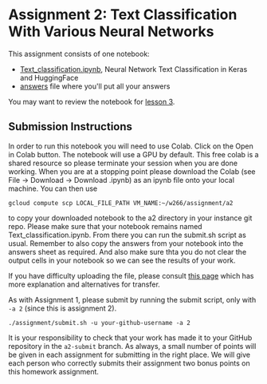 # Assignment 2: Text Classification With Various Neural Networks

This assignment consists of one notebook:
* [Text_classification.ipynb](Text_classification.ipynb), Neural Network Text Classification in Keras and HuggingFace
* [answers](answers) file where you'll put all your answers

You may want to review the notebook for [lesson 3](../../materials/lesson_notebooks/lesson_3_adding_RNNs_and_attention_to_classification_notebook.ipynb).

## Submission Instructions

In order to run this notebook you will need to use Colab.  Click on the Open in Colab button.  The notebook will use a GPU by default.  This free colab is a shared resource so please terminate your session when you are done working.  When you are at a stopping point please download the Colab (see File -> Download -> Download .ipynb) as an ipynb file onto your local machine.  You can then use 

```
gcloud compute scp LOCAL_FILE_PATH VM_NAME:~/w266/assignment/a2

```

to copy your downloaded notebook to the a2 directory in your instance git repo.  Please make sure that your notebook remains named Text_classification.ipynb.  From there you can run the submit.sh script as usual.  Remember to also copy the answers from your notebook into the answers sheet as required.  And also make sure thta you do not clear the output cells in your notebook so we can see the results of your work.


If you have difficulty uploading the file, please consult [this page](https://cloud.google.com/compute/docs/instances/transfer-files#transfergcloud) which has more explanation and alternatives for transfer.


As with Assignment 1, please submit by running the submit script, only with `-a 2` (since this is assignment 2).
```
./assignment/submit.sh -u your-github-username -a 2
```

It is your responsibility to check that your work has made it to your GitHub repository in the `a2-submit` branch.  As always, a small number of points will be given in each assignment for submitting in the right place.  We will give each person who correctly submits their assignment two bonus points on this homework assignment.
